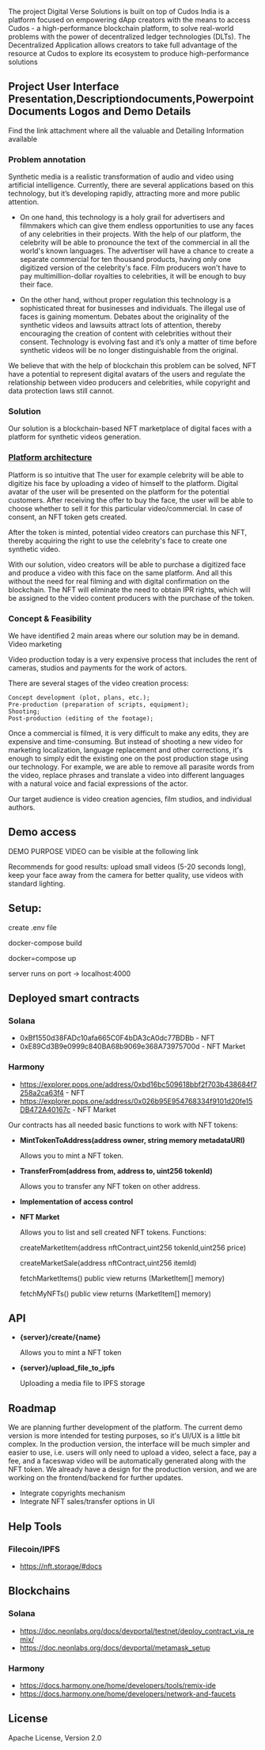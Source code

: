 
The project Digital Verse Solutions is built on top of  Cudos India is a platform focused on empowering dApp creators with the means to access Cudos - a high-performance blockchain platform, to solve real-world problems with the power of decentralized ledger technologies (DLTs). The Decentralized Application allows  creators to take full advantage of the resource at Cudos to explore its ecosystem to produce high-performance solutions



## Project User Interface Presentation,Descriptiondocuments,PowerpointDocuments Logos and Demo Details 

Find the link attachment where all the valuable and Detailing Information available 
### Problem annotation
Synthetic media is a realistic transformation of audio and video using artificial intelligence. Currently, there are several applications based on this technology, but it’s developing rapidly, attracting more and more public attention.

- On one hand, this technology is a holy grail for advertisers and filmmakers which can give them endless opportunities to use any faces of any celebrities in their projects. With the help of our platform, the celebrity will be able to pronounce the text of the commercial in all the world's known languages. The advertiser will have a chance to create a separate commercial for ten thousand products, having only one digitized version of the celebrity's face. Film producers won't have to pay multimillion-dollar royalties to celebrities, it will be enough to buy their face.

- On the other hand, without proper regulation this technology is a sophisticated threat for businesses and individuals. The illegal use of faces is gaining momentum. Debates about the originality of the synthetic videos and lawsuits attract lots of attention, thereby encouraging the creation of content with celebrities without their consent. Technology is evolving fast and it’s only a matter of time before synthetic videos will be no longer distinguishable from the original.

We believe that with the help of blockchain this problem can be solved, NFT have a potential to represent digital avatars of the users and regulate the relationship between video producers and celebrities, while copyright and data protection laws still cannot.

### Solution
Our solution is a blockchain-based NFT marketplace of digital faces with a platform for synthetic videos generation.

### [Platform architecture](https://drive.google.com/file/d/1okLLlZkYLF0E3kLJ49-BNAo5746RGLmB/view?usp=sharing)

Platform is so intuitive that The user for example celebrity will be able to digitize his face by uploading a video of himself to the platform. Digital avatar of the user will be presented on the platform for the potential customers. After receiving the offer to buy the face, the user will be able to choose whether to sell it for this particular video/commercial. In case of consent, an NFT token gets created.

After the token is minted, potential video creators can purchase this NFT, thereby acquiring the right to use the celebrity's face to create one synthetic video.

With our solution, video creators will be able to purchase a digitized face and produce a video with this face on the same platform. And all this without the need for real filming and with digital confirmation on the blockchain. The NFT will eliminate the need to obtain IPR rights, which will be assigned to the video content producers with the purchase of the token.

### Concept & Feasibility

We have identified 2 main areas where our solution may be in demand.
Video marketing

Video production today is a very expensive process that includes the rent of cameras, studios and payments for the work of actors.

There are several stages of the video creation process:

    Concept development (plot, plans, etc.);
    Pre-production (preparation of scripts, equipment);
    Shooting;
    Post-production (editing of the footage);

Once a commercial is filmed, it is very difficult to make any edits, they are expensive and time-consuming. But instead of shooting a new video for marketing localization, language replacement and other corrections, it's enough to simply edit the existing one on the post production stage using our technology. For example, we are able to remove all parasite words from the video, replace phrases and translate a video into different languages ​​with a natural voice and facial expressions of the actor.

Our target audience is video creation agencies, film studios, and individual authors.

## Demo access

DEMO PURPOSE VIDEO can be visible at the following link 

Recommends for good results: upload small videos (5-20 seconds long), keep your face away from the camera for better quality, use videos with standard lighting.

## Setup:

create .env file 

docker-compose build

docker=compose up

server runs on port -> localhost:4000

## Deployed smart contracts



### Solana

- 0xBf1550d38FADc10afa665C0F4bDA3cA0dc77BDBb - NFT
- 0xE89Cd3B9e0999c840BA68b9069e368A73975700d - NFT Market



### Harmony

- https://explorer.pops.one/address/0xbd16bc509618bbf2f703b438684f7258a2ca63f4 - NFT
- https://explorer.pops.one/address/0x026b95E954768334f9101d20fe15DB472A40167c - NFT Market

Our contracts has all needed basic functions to work with NFT tokens:

- **MintTokenToAddress(address owner, string memory metadataURI)**

    Allows you to mint a NFT token.
- **TransferFrom(address from, address to, uint256 tokenId)**

    Allows you to transfer any NFT token on other address.
- **Implementation of access control**

- **NFT Market**

    Allows you to list and sell created NFT tokens. Functions:

    createMarketItem(address nftContract,uint256 tokenId,uint256 price)

    createMarketSale(address nftContract,uint256 itemId)

    fetchMarketItems() public view returns (MarketItem[] memory)

    fetchMyNFTs() public view returns (MarketItem[] memory)

## API

- **{server}/create/{name}**

    Allows you to mint a NFT token

- **{server}/upload_file_to_ipfs**

    Uploading a media file to IPFS storage


## Roadmap

We are planning further development of the platform. The current demo version is more intended for testing purposes, so it's UI/UX is a little bit complex. In the production version, the interface will be much simpler and easier to use, i.e. users will only need to upload a video, select a face, pay a fee, and a faceswap video will be automatically generated along with the NFT token. We already have a design for the production version, and we are working on the frontend/backend for further updates.

- Integrate copyrights mechanism
- Integrate NFT sales/transfer options in UI

## Help Tools

### Filecoin/IPFS

- https://nft.storage/#docs

## Blockchains

### Solana

- https://doc.neonlabs.org/docs/devportal/testnet/deploy_contract_via_remix/
- https://doc.neonlabs.org/docs/devportal/metamask_setup

### Harmony

- https://docs.harmony.one/home/developers/tools/remix-ide
- https://docs.harmony.one/home/developers/network-and-faucets





## License
Apache License, Version 2.0
